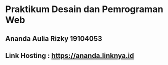 # Praktikum Desain dan Pemrograman Web
## Ananda Aulia Rizky 19104053
## Link Hosting : https://ananda.linknya.id
